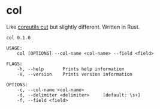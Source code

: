 # col

Like [coreutils cut](https://www.gnu.org/software/coreutils/manual/html_node/The-cut-command.html) but slightly different.
Written in Rust.

```
col 0.1.0

USAGE:
    col [OPTIONS] --col-name <col-name> --field <field>

FLAGS:
    -h, --help       Prints help information
    -V, --version    Prints version information

OPTIONS:
    -c, --col-name <col-name>      
    -d, --delimiter <delimiter>     [default: \s+]
    -f, --field <field> 
```